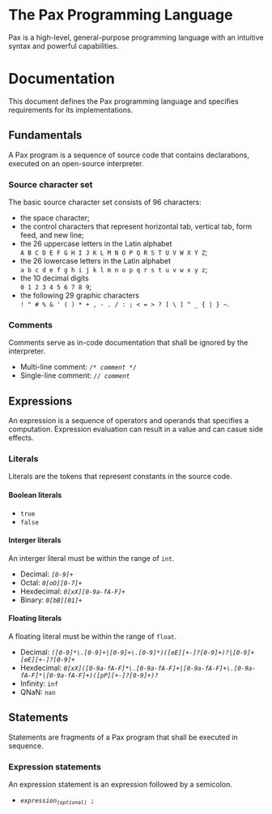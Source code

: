 # The Pax Programming Language
Pax is a high-level, general-purpose programming language with an intuitive syntax and powerful capabilities.

# Documentation
This document defines the Pax programming language and specifies requirements for its implementations.

## Fundamentals
A Pax program is a sequence of source code that contains declarations, executed on an open-source interpreter.

### Source character set
The basic source character set consists of 96 characters:
- the space character;
- the control characters that represent horizontal tab, vertical tab, form feed, and new line;
- the 26 uppercase letters in the Latin alphabet<br/>
```A B C D E F G H I J K L M N O P Q R S T U V W X Y Z```;
- the 26 lowercase letters in the Latin alphabet<br/>
```a b c d e f g h i j k l m n o p q r s t u v w x y z```;
- the 10 decimal digits<br/>
```0 1 2 3 4 5 6 7 8 9```;
- the following 29 graphic characters<br/>
```! " # % & ' ( ) * + , - . / : ; < = > ? [ \ ] ^ _ { | } ~```.

### Comments
Comments serve as in-code documentation that shall be ignored by the interpreter.<br/>
- Multi-line comment: <code>/* <i>comment</i> */</code>
- Single-line comment: <code>// <i>comment</i></code>

## Expressions
An expression is a sequence of operators and operands that specifies a computation. Expression evaluation can result in a value and can casue side effects.

### Literals
Literals are the tokens that represent constants in the source code.

#### Boolean literals
- <code>true</code>
- <code>false</code>

#### Interger literals
An interger literal must be within the range of ```int```.
- Decimal: <i>```[0-9]+```</i>
- Octal: <i>```0[oO][0-7]+```</i>
- Hexdecimal: <i>```0[xX][0-9a-fA-F]+```</i>
- Binary: <i>```0[bB][01]+```</i>

#### Floating literals
A floating literal must be within the range of ```float```.
- Decimal: <i>```([0-9]*\.[0-9]+|[0-9]+\.[0-9]*)([eE][+-]?[0-9]+)?|[0-9]+[eE][+-]?[0-9]+```</i>
- Hexdecimal: <i>```0[xX]([0-9a-fA-F]*\.[0-9a-fA-F]+|[0-9a-fA-F]+\.[0-9a-fA-F]*|[0-9a-fA-F]+)([pP][+-]?[0-9]+)?```</i>
- Infinity: ```inf```
- QNaN: ```nan```

## Statements
Statements are fragments of a Pax program that shall be executed in sequence.

### Expression statements
An expression statement is an expression followed by a semicolon.
- <code><i>expression<sub>(optional)</sub></i> ;</code>
